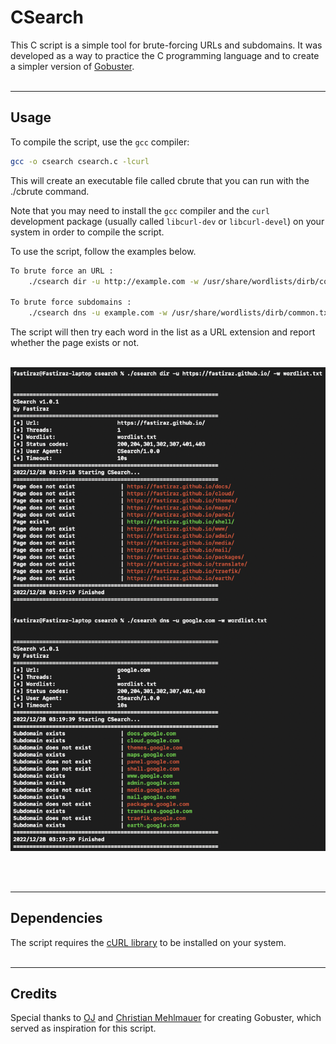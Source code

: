 # CSearch

This C script is a simple tool for brute-forcing URLs and subdomains. It was developed as a way to practice the C programming language and to create a simpler version of [Gobuster](https://github.com/OJ/gobuster).
<br><br>

---

## Usage

To compile the script, use the `gcc` compiler:

```bash
gcc -o csearch csearch.c -lcurl
```

This will create an executable file called cbrute that you can run with the ./cbrute command.

Note that you may need to install the `gcc` compiler and the `curl` development package (usually called `libcurl-dev` or `libcurl-devel`) on your system in order to compile the script.

To use the script, follow the examples below.

```bash
To brute force an URL :
    ./csearch dir -u http://example.com -w /usr/share/wordlists/dirb/common.txt

To brute force subdomains :
    ./csearch dns -u example.com -w /usr/share/wordlists/dirb/common.txt
```

The script will then try each word in the list as a URL extension and report whether the page exists or not.
<br><br>

![csearch](./img/csearchv1.1.png)

<br><br>

---

## Dependencies

The script requires the [cURL library](https://curl.haxx.se/) to be installed on your system.
<br><br>

---

## Credits

Special thanks to [OJ](https://github.com/OJ) and [Christian Mehlmauer](https://github.com/firefart) for creating Gobuster, which served as inspiration for this script.

